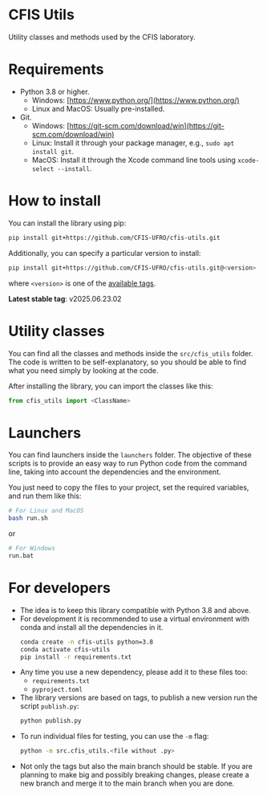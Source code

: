 # CFIS Utils

Utility classes and methods used by the CFIS laboratory.

# Requirements

*   Python 3.8 or higher.
    *   Windows: [https://www.python.org/](https://www.python.org/)
    *   Linux and MacOS: Usually pre-installed.
*   Git.
    *   Windows: [https://git-scm.com/download/win](https://git-scm.com/download/win)
    *   Linux: Install it through your package manager, e.g., `sudo apt install git`.
    *   MacOS: Install it through the Xcode command line tools using `xcode-select --install`.

# How to install

You can install the library using pip:
```bash
pip install git+https://github.com/CFIS-UFRO/cfis-utils.git
```

Additionally, you can specify a particular version to install:
```bash
pip install git+https://github.com/CFIS-UFRO/cfis-utils.git@<version>
```
where `<version>` is one of the [available tags](https://github.com/CFIS-UFRO/cfis-utils/tags).

**Latest stable tag**: v2025.06.23.02

# Utility classes

You can find all the classes and methods inside the `src/cfis_utils` folder. The code is written to be self-explanatory, so you should be able to find what you need simply by looking at the code.

After installing the library, you can import the classes like this:
```python
from cfis_utils import <ClassName>
```

# Launchers

You can find launchers inside the `launchers` folder. The objective of these scripts is to provide an easy way to run Python code from the command line, taking into account the dependencies and the environment.

You just need to copy the files to your project, set the required variables, and run them like this:
```bash
# For Linux and MacOS
bash run.sh
```
or
```bash
# For Windows
run.bat
```

# For developers

- The idea is to keep this library compatible with Python 3.8 and above.
- For development it is recommended to use a virtual environment with conda and install all the dependencies in it.
    ```bash
    conda create -n cfis-utils python=3.8
    conda activate cfis-utils
    pip install -r requirements.txt
    ```
- Any time you use a new dependency, please add it to these files too:
    - `requirements.txt`
    - `pyproject.toml`
- The library versions are based on tags, to publish a new version run the script `publish.py`:
    ```bash
    python publish.py
    ```
- To run individual files for testing, you can use the `-m` flag:
    ```bash
    python -m src.cfis_utils.<file without .py>
    ```
- Not only the tags but also the main branch should be stable. If you are planning to make big and possibly breaking changes, please create a new branch and merge it to the main branch when you are done.